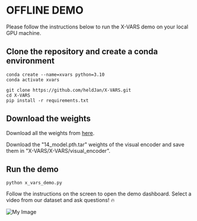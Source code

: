# OFFLINE DEMO

Please follow the instructions below to run the X-VARS demo on your local GPU machine.

## Clone the repository and create a conda environment
```
conda create --name=xvars python=3.10
conda activate xvars

git clone https://github.com/heldJan/X-VARS.git
cd X-VARS
pip install -r requirements.txt
```

## Download the weights
Download all the weights from [here](https://drive.google.com/drive/folders/1UbMAQVFrTB-DtEFUSmv8tBXuurrBfMUJ?usp=sharing).

Download the "14_model.pth.tar" weights of the visual encoder and save them in "X-VARS/X-VARS/visual_encoder".

## Run the demo

```
python x_vars_demo.py
```
Follow the instructions on the screen to open the demo dashboard. 
Select a video from our dataset and ask questions! 🔥

![My Image](Images/offline_demo.png)

